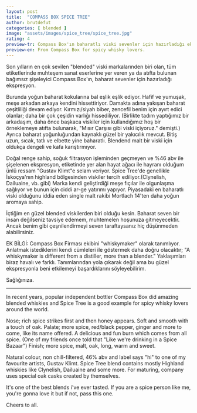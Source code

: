 ```yaml
---
layout: post
title:  "COMPASS BOX SPICE TREE"
author: brutdefut
categories: [ blended ]
image: "assets/images/spice_tree/spice_tree.jpg"
rating: 4
preview-tr: Compass Box'ın baharatlı viski sevenler için hazırladığı ekspresyon.
preview-en: From Compass Box for spicy whisky lovers. 
---
```


Son yılların en çok sevilen "blended" viski markalarınden biri olan, tüm etiketlerinde muhteşem sanat eserlerine yer veren ya da atıfta bulunan bağımsız şişeleyici Compass Box'ın, baharat sevenler için hazırladığı ekspresyon.

Burunda yoğun baharat kokularına bal eşlik eşlik ediyor. Hafif ve yumuşak, meşe arkadan arkaya kendini hissettiriyor. 
Damakta adına yakışan baharat çeşitliliği devam ediyor. Kırmızı/siyah biber, zencefil benim için ayırt edici olanlar; daha bir çok çeşidin varlığı hissediliyor. (Birlikte tadım yaptığımız bir arkadaşım, daha önce başkaca viskiler için kullandığımız hoş bir örneklemeye atıfta bulunarak, "Mısır Çarşısı gibi viski içiyoruz." demişti.) Ayrıca baharat yoğunluğundan kaynaklı güzel bir yakıcılık mevcut. 
Bitiş uzun, sıcak, tatlı ve elbette yine baharatlı. Blendend malt bir viski için oldukça dengeli ve kafa karıştırmıyor. 

Doğal renge sahip, soğuk filtrasyon işleminden geçmeyen ve %46 abv ile şişelenen ekspresyon, etiketinde yer alan hayat ağacı ile hayranı olduğum ünlü ressam "Gustav Klimt"e selam veriyor.
Spice Tree'de genellikle İskoçya'nın highland bölgesinden viskiler tercih ediliyor.(Clynelish, Dailuaine, vb. gibi) Marka kendi geliştirdiği meşe fıçılar ile olgunlaşma sağlıyor ve bunun için ciddi ar-ge yatırımı yapıyor. 
Piyasadaki en baharatlı viski olduğunu iddia eden single malt rakibi Mortlach 14'ten daha yoğun aromaya sahip. 

İçtiğim en güzel blended viskilerden biri olduğu kesin. Baharat seven bir insan değilseniz tavsiye edemem, muhtemelen hoşunuza gitmeyecektir. Ancak benim gibi çeşnilendirmeyi seven taraftaysanız hiç düşünmeden alabilirsiniz. 

EK BİLGİ: Compass Box Firması ekibini "whiskymaker" olarak tanımlıyor. Anlatmak istediklerini kendi cümleleri ile göstermek daha doğru olacaktır; 
"A whiskymaker is different from a distiller, more than a blender."  Yaklaşımları biraz havalı ve farklı. Tanımlarından yola çıkarak değil ama bu güzel ekspresyonla beni etkilemeyi başardıklarını söyleyebilirim. 

Sağlığınıza.

--------------------------------------------------------------------

<p id="english"></p>

In recent years, popular independent bottler Compass Box did amazing blended whiskies and Spice Tree is a good example for spicy whisky lovers around the world. 

Nose; rich spice strikes first and then honey appears. Soft and smooth with a touch of oak.
Palate; more spice, red/black pepper, ginger and more to come, like its name offered. A delicious and fun burn which comes from all spice. (One of my friends once told that "Like we're drinking in a Spice Bazaar")
Finish; more spice, malt, oak, long, warm and sweet. 

Natural colour, non chill-filtered, 46% abv and label says "hi" to one of my favourite artists, Gustav Klimt. 
Spice Tree blend contains mostly Highland whiskies like Clynelish, Dailuaine and some more. For maturing, company uses special oak casks created by themselves. 

It's one of the best blends i've ever tasted. If you are a spice person like me, you're gonna love it but if not, pass this one. 

Cheers to all.
